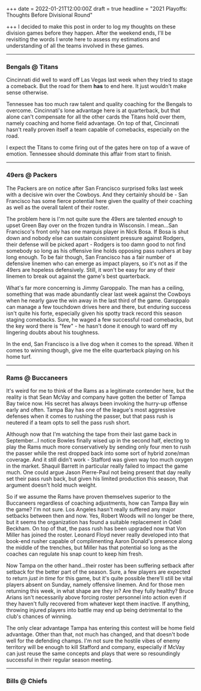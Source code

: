 +++
date = 2022-01-21T12:00:00Z
draft = true
headline = "2021 Playoffs: Thoughts Before Divisional Round"

+++
I decided to make this post in order to log my thoughts on these division games before they happen. After the weekend ends, I'll be revisiting the words I wrote here to assess my estimations and understanding of all the teams involved in these games.

***

### Bengals @ Titans

Cincinnati did well to ward off Las Vegas last week when they tried to stage a comeback. But the road for them **has** to end here. It just wouldn't make sense otherwise.

Tennessee has too much raw talent and quality coaching for the Bengals to overcome. Cincinnati's lone advantage here is at quarterback, but that alone can't compensate for all the other cards the Titans hold over them, namely coaching and home field advantage. On top of that, Cincinnati hasn't really proven itself a team capable of comebacks, especially on the road.

I expect the Titans to come firing out of the gates here on top of a wave of emotion. Tennessee should dominate this affair from start to finish.

***

### 49ers @ Packers

The Packers are on notice after San Francisco surprised folks last week with a decisive win over the Cowboys. And they certainly should be - San Francisco has some fierce potential here given the quality of their coaching as well as the overall talent of their roster.

The problem here is I'm not quite sure the 49ers are talented _enough_ to upset Green Bay over on the frozen tundra in Wisconsin. I mean...San Francisco's front only has one marquis player in Nick Bosa. If Bosa is shut down and nobody else can sustain consistent pressure against Rodgers, their defense will be picked apart - Rodgers is too damn good to not find somebody so long as his offensive line holds opposing pass rushers at bay long enough. To be fair though, San Francisco has a fair number of defensive linemen who can emerge as impact players, so it's not as if the 49ers are hopeless defensively. Still, it won't be easy for any of their linemen to break out against the game's best quarterback.

What's far more concerning is Jimmy Garoppalo. The man has a ceiling, something that was made abundantly clear last week against the Cowboys when he nearly gave the win away in the last third of the game. Garoppalo can manage a few touchdown drives here and there, but enduring success isn't quite his forte, especially given his spotty track record this season staging comebacks. Sure, he waged a few successful road comebacks, but the key word there is "few" - he hasn't done it enough to ward off my lingering doubts about his toughness.

In the end, San Francisco is a live dog when it comes to the spread. When it comes to winning though, give me the elite quarterback playing on his home turf.

***

### Rams @ Buccaneers

It's weird for me to think of the Rams as a legitimate contender here, but the reality is that Sean McVay and company have gotten the better of Tampa Bay twice now. His secret has always been invoking the hurry-up offense early and often. Tampa Bay has one of the league's most aggressive defenses when it comes to rushing the passer, but that pass rush is neutered if a team opts to sell the pass rush short.

Although now that I'm watching the tape from their last game back in September...I notice Bowles finally wised up in the second half, electing to play the Rams much more conservatively by sending only four men to rush the passer while the rest dropped back into some sort of hybrid zone/man coverage. And it still didn't work - Stafford was given way too much oxygen in the market. Shaquil Barrett in particular really failed to impact the game much. One could argue Jason Pierre-Paul not being present that day really set their pass rush back, but given his limited production this season, that argument doesn't hold much weight.

So if we assume the Rams have proven themselves superior to the Buccaneers regardless of coaching adjustments, how can Tampa Bay win the game? I'm not sure. Los Angeles hasn't really suffered any major setbacks between then and now. Yes, Robert Woods will no longer be there, but it seems the organization has found a suitable replacement in Odell Beckham. On top of that, the pass rush has been upgraded now that Von Miller has joined the roster. Leonard Floyd never really developed into that book-end rusher capable of complimenting Aaron Donald's presence along the middle of the trenches, but Miller has that potential so long as the coaches can regulate his snap count to keep him fresh. 

Now Tampa on the other hand...their roster has been suffering setback after setback for the better part of the season. Sure, a few players are expected to return _just in time_ for this game, but it's quite possible there'll still be vital players absent on Sunday, namely offensive linemen. And for those men returning this week, in what shape are they in? Are they fully healthy? Bruce Arians isn't necessarily above forcing roster personnel into action even if they haven't fully recovered from whatever kept them inactive. If anything, throwing injured players into battle may end up being detrimental to the club's chances of winning.

The only clear advantage Tampa has entering this contest will be home field advantage. Other than that, not much has changed, and that doesn't bode well for the defending champs. I'm not sure the hostile vibes of enemy territory will be enough to kill Stafford and company, especially if McVay can just reuse the same concepts and plays that were so resoundingly successful in their regular season meeting.

***

### Bills @ Chiefs